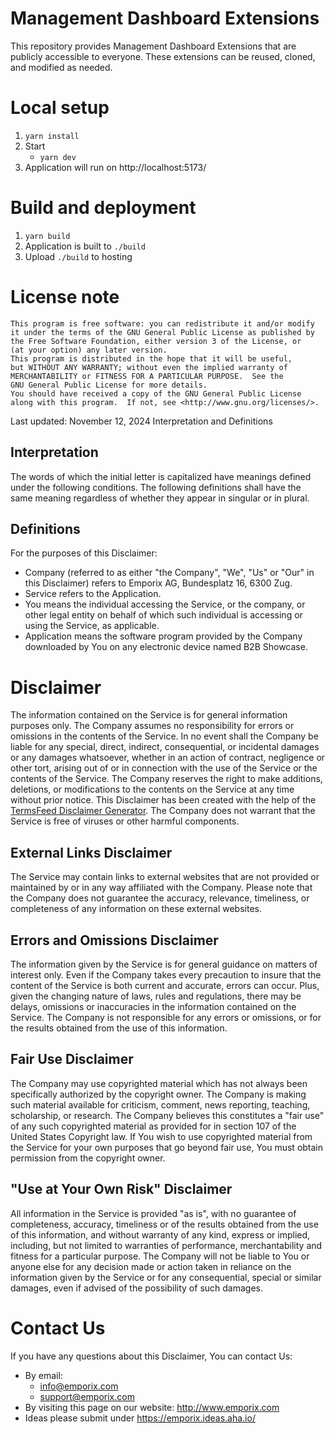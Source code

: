 # Management Dashboard Extensions

This repository provides Management Dashboard Extensions that are publicly accessible to everyone. 
These extensions can be reused, cloned, and modified as needed.

# Local setup

1. `yarn install`
2. Start
    * `yarn dev`
3. Application will run on http://localhost:5173/


# Build and deployment

1. `yarn build`
2. Application is built to `./build`
3. Upload `./build` to hosting


# License note
    This program is free software: you can redistribute it and/or modify
    it under the terms of the GNU General Public License as published by
    the Free Software Foundation, either version 3 of the License, or
    (at your option) any later version.
    This program is distributed in the hope that it will be useful,
    but WITHOUT ANY WARRANTY; without even the implied warranty of
    MERCHANTABILITY or FITNESS FOR A PARTICULAR PURPOSE.  See the
    GNU General Public License for more details.
    You should have received a copy of the GNU General Public License
    along with this program.  If not, see <http://www.gnu.org/licenses/>.

Last updated: November 12, 2024
Interpretation and Definitions  

## Interpretation  

The words of which the initial letter is capitalized have meanings defined
under the following conditions. The following definitions shall have the same
meaning regardless of whether they appear in singular or in plural.

## Definitions  

For the purposes of this Disclaimer:
  * Company (referred to as either "the Company", "We", "Us" or "Our" in this
    Disclaimer) refers to Emporix AG, Bundesplatz 16, 6300 Zug.
  * Service refers to the Application.
  * You means the individual accessing the Service, or the company, or other
    legal entity on behalf of which such individual is accessing or using the
    Service, as applicable.
  * Application means the software program provided by the Company downloaded
    by You on any electronic device named B2B Showcase.
# Disclaimer  

The information contained on the Service is for general information purposes
only.
The Company assumes no responsibility for errors or omissions in the contents
of the Service.
In no event shall the Company be liable for any special, direct, indirect,
consequential, or incidental damages or any damages whatsoever, whether in an
action of contract, negligence or other tort, arising out of or in connection
with the use of the Service or the contents of the Service. The Company
reserves the right to make additions, deletions, or modifications to the
contents on the Service at any time without prior notice. This Disclaimer has
been created with the help of the [TermsFeed Disclaimer
Generator](https://www.termsfeed.com/disclaimer-generator/).
The Company does not warrant that the Service is free of viruses or other
harmful components.

## External Links Disclaimer  

The Service may contain links to external websites that are not provided or
maintained by or in any way affiliated with the Company.
Please note that the Company does not guarantee the accuracy, relevance,
timeliness, or completeness of any information on these external websites.
## Errors and Omissions Disclaimer  

The information given by the Service is for general guidance on matters of
interest only. Even if the Company takes every precaution to insure that the
content of the Service is both current and accurate, errors can occur. Plus,
given the changing nature of laws, rules and regulations, there may be delays,
omissions or inaccuracies in the information contained on the Service.
The Company is not responsible for any errors or omissions, or for the results
obtained from the use of this information.
## Fair Use Disclaimer  

The Company may use copyrighted material which has not always been
specifically authorized by the copyright owner. The Company is making such
material available for criticism, comment, news reporting, teaching,
scholarship, or research.
The Company believes this constitutes a "fair use" of any such copyrighted
material as provided for in section 107 of the United States Copyright law.
If You wish to use copyrighted material from the Service for your own purposes
that go beyond fair use, You must obtain permission from the copyright owner.
## "Use at Your Own Risk" Disclaimer  

All information in the Service is provided "as is", with no guarantee of
completeness, accuracy, timeliness or of the results obtained from the use of
this information, and without warranty of any kind, express or implied,
including, but not limited to warranties of performance, merchantability and
fitness for a particular purpose.
The Company will not be liable to You or anyone else for any decision made or
action taken in reliance on the information given by the Service or for any
consequential, special or similar damages, even if advised of the possibility
of such damages.
# Contact Us  

If you have any questions about this Disclaimer, You can contact Us:
  * By email: 
    * info@emporix.com
    * support@emporix.com
  * By visiting this page on our website: <http://www.emporix.com>
  * Ideas please submit under https://emporix.ideas.aha.io/ 